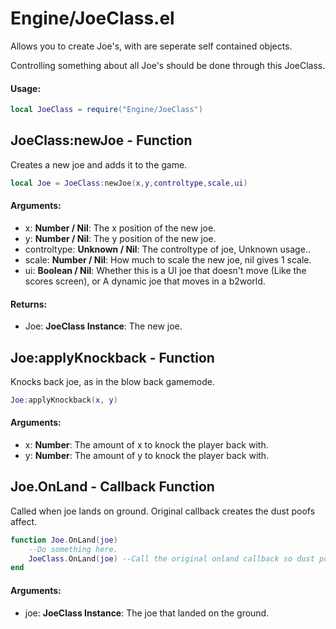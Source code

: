 # Engine/JoeClass.el
Allows you to create Joe's, with are seperate self contained objects.

Controlling something about all Joe's should be done through this JoeClass.
#### Usage:
```lua
local JoeClass = require("Engine/JoeClass")
```
## JoeClass:newJoe - **Function**
Creates a new joe and adds it to the game.
```lua
local Joe = JoeClass:newJoe(x,y,controltype,scale,ui)
```
#### Arguments:
* x: **Number / Nil**: The x position of the new joe.
* y: **Number / Nil**: The y position of the new joe.
* controltype: **Unknown / Nil**: The controltype of joe, Unknown usage..
* scale: **Number / Nil**: How much to scale the new joe, nil gives 1 scale.
* ui: **Boolean / Nil**: Whether this is a UI joe that doesn't move (Like the scores screen), or A dynamic joe that moves in a b2world.

#### Returns:
* Joe: **JoeClass Instance**: The new joe.

## Joe:applyKnockback - **Function**
Knocks back joe, as in the blow back gamemode.
```lua
Joe:applyKnockback(x, y)
```
#### Arguments:
* x: **Number**: The amount of x to knock the player back with.
* y: **Number**: The amount of y to knock the player back with.

## Joe.OnLand - **Callback Function**
Called when joe lands on ground.
Original callback creates the dust poofs affect.
```lua
function Joe.OnLand(joe)
	--Do something here.
	JoeClass.OnLand(joe) --Call the original onland callback so dust poofs happen.
end
```
#### Arguments:
* joe: **JoeClass Instance**: The joe that landed on the ground.